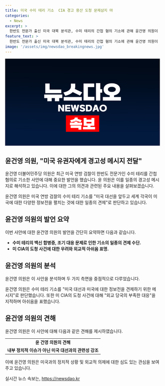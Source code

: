 ```yaml
---
title: 미국 수미 테리 기소  CIA 경고 용산 도청 문제삼지 마
categories:
  - News
excerpt: >
  한반도 전문가 출신 미국 대북 분석관, 수미 테리의 간첩 혐의 기소에 관해 윤건영 의원이 미국의 정보전 견제 및 맞불 성격이라며 비판했다. 윤 의원은 경고성 메시지로서의 기소 및 외교적 논란을 제기하며 CIA의 도청 사건과 외교당국의 부실 대응을 지적했다. 또한, 미국 대선 전쟁에 대한 견제로서의 시범케이스로 볼 수 있다고 주장했다.
feature_text: >
  한반도 전문가 출신 미국 대북 분석관, 수미 테리의 간첩 혐의 기소에 관해 윤건영 의원이 미국의 정보전 견제 및 맞불 성격이라며 비판했다. 윤 의원은 경고성 메시지로서의 기소 및 외교적 논란을 제기하며 CIA의 도청 사건과 외교당국의 부실 대응을 지적했다. 또한, 미국 대선 전쟁에 대한 견제로서의 시범케이스로 볼 수 있다고 주장했다.
image: '/assets/img/newsdao_breakingnews.jpg'
---
```


<p><img src="/assets/img/newsdao_breakingnews.jpg" alt="flaretime 속보" /></p>

<h2>윤건영 의원, "미국 유권자에게 경고성 메시지 전달"</h2>

<p>윤건영 더불어민주당 의원은 최근 미국 연방 검찰이 한반도 전문가인 수미 테리를 간첩 혐의로 기소한 사안에 대해 중요한 발언을 했습니다. 윤 의원은 이를 일종의 경고성 메시지로 해석하고 있습니다. 이에 대한 그의 의견과 관련된 주요 내용을 살펴보겠습니다.</p>

<p data-ke-size="size16">윤건영 의원은 미국 연방 검찰의 수미 테리 기소를 "미국 대선을 앞두고 세계 각국이 미국에 대한 다양한 정보전을 펼치는 것에 대한 일종의 견제"로 판단하고 있습니다.</p>

<h2 data-ke-size="size26">윤건영 의원의 발언 요약</h2>

<p>이번 사안에 대한 윤건영 의원의 발언을 간단히 요약하면 다음과 같습니다.</p>

<ul>
    <li><b>수미 테리의 백신 합병증, 조기 대응 문제로 인한 기소의 일종의 견제 수단.</b></li>
    <li><b>미 CIA의 도청 사건에 대한 우려와 외교적 아쉬움 표명.</b></li>
</ul>

<h2 data-ke-size="size26">윤건영 의원의 분석</h2>

<p>윤건영 의원은 이 사안을 분석하며 두 가지 측면을 중점적으로 다루었습니다.</p>

<p data-ke-size="size16">윤건영 의원은 수미 테리 기소를 "미국 대선과 미국에 대한 정보전을 견제하기 위한 메시지"로 판단했습니다. 또한 미 CIA의 도청 사건에 대해 "외교 당국의 부족한 대응"을 지적하며 아쉬움을 표했습니다.</p>

<h2 data-ke-size="size26">윤건영 의원의 견해</h2>

<p>윤건영 의원은 이 사안에 대해 다음과 같은 견해를 제시하였습니다.</p>

<table>
    <tr>
        <td style="text-align: center; height: 17px;"><b>윤 건영 의원의 견해</b></td>
    </tr>
    <tr>
        <td style="text-align: center; height: 17px;"><b>내부 정치적 이슈가 아닌 미국 대선과의 관련성 강조</b></td>
    </tr>
</table>

<p>이에 윤건영 의원은 미국과의 정치적 상황 및 외교적 의제에 대한 심도 있는 관심을 보여주고 있습니다.</p>
실시간 뉴스 속보는, <a href="https://newsdao.kr" rel="dofollow">https://newsdao.kr</a>


